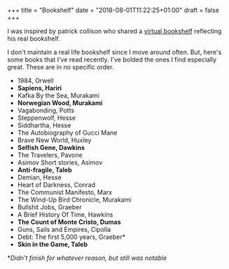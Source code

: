 +++
title = "Bookshelf"
date = "2018-08-01T11:22:25+01:00"
draft = false
+++

I was inspired by patrick collison who shared a [virtual bookshelf](https://patrickcollison.com/bookshelf) reflecting his real bookshelf.

I don't maintain a real life bookshelf since I move around often. But, here's some books that I've read recently. I've bolded the ones I find especially great. These are in no specific order.

* 1984, Orwell
* **Sapiens, Hariri**
* Kafka By the Sea, Murakami
* **Norwegian Wood, Murakami**
* Vagabonding, Potts
* Steppenwolf, Hesse
* Siddhartha, Hesse
* The Autobiography of Gucci Mane
* Brave New World, Huxley
* **Selfish Gene, Dawkins**
* The Travelers, Pavone
* Asimov Short stories, Asimov
* **Anti-fragile, Taleb**
* Demian, Hesse
* Heart of Darkness, Conrad
* The Communist Manifesto, Marx
* The Wind-Up Bird Chronicle, Murakami
* Bullshit Jobs, Graeber
* A Brief History Of Time, Hawkins
* **The Count of Monte Cristo, Dumas**
* Guns, Sails and Empires, Cipolla
* Debt: The first 5,000 years, Graeber*
* **Skin in the Game, Taleb**

\*_Didn't finish for whatever reason, but still was notable_

